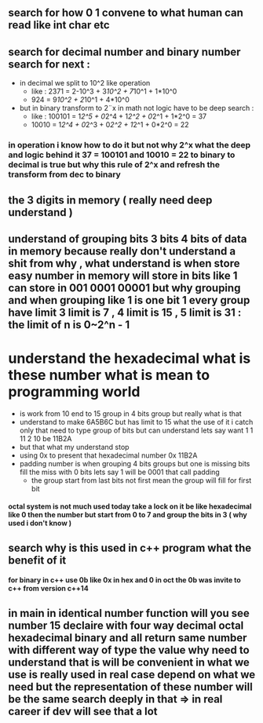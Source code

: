 ## search for how 0 1 convene to what human can read like int char etc

## search for decimal number and binary number search for next :

- in decimal we split to 10^2 like operation
  - like : 2371 = 2-10^3 + 3*10^2 + 7*10^1 + 1\*10^0
  - 924 = 9*10^2 + 2*10^1 + 4\*10^0
- but in binary transform to 2¨x in math not logic have to be deep search :
  - like : 100101 = 1*2^5 + 0*2^4 + 1*2^2 + 0*2^1 + 1\*2^0 = 37
  - 10010 = 1*2^4 + 0*2^3 + 0*2^2 + 1*2^1 + 0\*2^0 = 22

### in operation i know how to do it but not why 2^x what the deep and logic behind it 37 = 100101 and 10010 = 22 to binary to decimal is true but why this rule of 2^x and refresh the transform from dec to binary

## the 3 digits in memory ( really need deep understand )

## understand of grouping bits 3 bits 4 bits of data in memory because really don't understand a shit from why , what understand is when store easy number in memory will store in bits like 1 can store in 001 0001 00001 but why grouping and when grouping like 1 is one bit 1 every group have limit 3 limit is 7 , 4 limit is 15 , 5 limit is 31 : the limit of n is 0~2^n - 1

# understand the hexadecimal what is these number what is mean to programming world

- is work from 10 end to 15 group in 4 bits group but really what is that
- understand to make 6A5B6C but has limit to 15 what the use of it i catch only that need to type group of bits but can understand lets say want 1 1 11 2 10 be 11B2A
- but that what my understand stop
- using 0x to present that hexadecimal number 0x 11B2A
- padding number is when grouping 4 bits groups but one is missing bits fill the miss with 0 bits lets say 1 will be 0001 that call padding
  - the group start from last bits not first mean the group will fill for first bit

#### octal system is not much used today take a lock on it be like hexadecimal like 0 then the number but start from 0 to 7 and group the bits in 3 ( why used i don't know )

## search why is this used in c++ program what the benefit of it

#### for binary in c++ use 0b like 0x in hex and 0 in oct the 0b was invite to c++ from version c++14

## in main in identical number function will you see number 15 declaire with four way decimal octal hexadecimal binary and all return same number with different way of type the value why need to understand that is will be convenient in what we use is really used in real case depend on what we need but the representation of these number will be the same search deeply in that => in real career if dev will see that a lot
